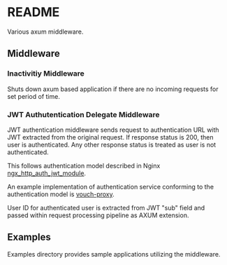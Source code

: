 # README

Various axum middleware.

## Middleware

### Inactivitiy Middleware

Shuts down axum based application if there are no incoming requests for set period of time.

### JWT Authutentication Delegate Middleware

JWT authentication middleware sends request to authentication URL with JWT extracted from the original request.  If response status is 200, then user is authenticated. Any other response status is treated as user is not authenticated.

This follows authentication model described in Nginx [ngx_http_auth_jwt_module](http://nginx.org/en/docs/http/ngx_http_auth_jwt_module.html).  

An example implementation of authentication service conforming to the authentication model is [vouch-proxy](https://github.com/vouch/vouch-proxy).

User ID for authenticated user is extracted from JWT "sub" field and passed within request processing pipeline as AXUM extension.

## Examples

Examples directory provides sample applications utilizing the middleware.
